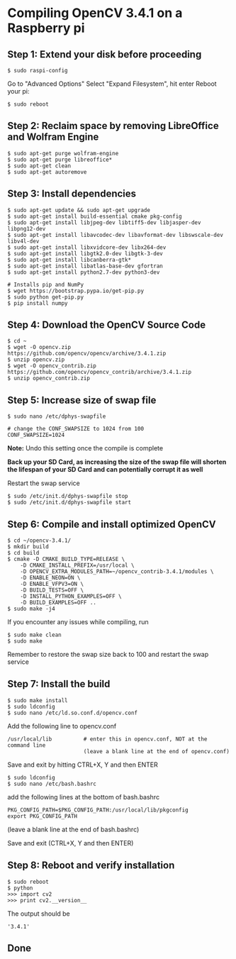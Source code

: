 # Compiling OpenCV 3.4.1 on a Raspberry pi

## Step 1: Extend your disk before proceeding

    $ sudo raspi-config

Go to "Advanced Options"
Select "Expand Filesystem", hit enter
Reboot your pi:

    $ sudo reboot

## Step 2: Reclaim space by removing LibreOffice and Wolfram Engine

    $ sudo apt-get purge wolfram-engine
    $ sudo apt-get purge libreoffice*
    $ sudo apt-get clean
    $ sudo apt-get autoremove

## Step 3: Install dependencies

    $ sudo apt-get update && sudo apt-get upgrade
    $ sudo apt-get install build-essential cmake pkg-config
    $ sudo apt-get install libjpeg-dev libtiff5-dev libjasper-dev libpng12-dev
    $ sudo apt-get install libavcodec-dev libavformat-dev libswscale-dev libv4l-dev
    $ sudo apt-get install libxvidcore-dev libx264-dev
    $ sudo apt-get install libgtk2.0-dev libgtk-3-dev
    $ sudo apt-get install libcanberra-gtk*
    $ sudo apt-get install libatlas-base-dev gfortran
    $ sudo apt-get install python2.7-dev python3-dev

    # Installs pip and NumPy
    $ wget https://bootstrap.pypa.io/get-pip.py
    $ sudo python get-pip.py
    $ pip install numpy

## Step 4: Download the OpenCV Source Code

    $ cd ~
    $ wget -O opencv.zip https://github.com/opencv/opencv/archive/3.4.1.zip
    $ unzip opencv.zip
    $ wget -O opencv_contrib.zip https://github.com/opencv/opencv_contrib/archive/3.4.1.zip
    $ unzip opencv_contrib.zip

## Step 5: Increase size of swap file

    $ sudo nano /etc/dphys-swapfile

    # change the CONF_SWAPSIZE to 1024 from 100
    CONF_SWAPSIZE=1024

**Note:** Undo this setting once the compile is complete 

**Back up your SD Card, as increasing the size of the swap file will shorten the lifespan of your SD Card and can potentially corrupt it as well**

Restart the swap service

    $ sudo /etc/init.d/dphys-swapfile stop
    $ sudo /etc/init.d/dphys-swapfile start

## Step 6: Compile and install optimized OpenCV

    $ cd ~/opencv-3.4.1/
    $ mkdir build
    $ cd build
    $ cmake -D CMAKE_BUILD_TYPE=RELEASE \
        -D CMAKE_INSTALL_PREFIX=/usr/local \
        -D OPENCV_EXTRA_MODULES_PATH=~/opencv_contrib-3.4.1/modules \
        -D ENABLE_NEON=ON \
        -D ENABLE_VFPV3=ON \
        -D BUILD_TESTS=OFF \
        -D INSTALL_PYTHON_EXAMPLES=OFF \
        -D BUILD_EXAMPLES=OFF ..
    $ sudo make -j4

If you encounter any issues while compiling, run

    $ sudo make clean
    $ sudo make

Remember to restore the swap size back to 100 and restart the swap service

## Step 7: Install the build

    $ sudo make install
    $ sudo ldconfig
    $ sudo nano /etc/ld.so.conf.d/opencv.conf

Add the following line to opencv.conf

    /usr/local/lib          # enter this in opencv.conf, NOT at the command line
                            (leave a blank line at the end of opencv.conf)
Save and exit by hitting CTRL+X, Y and then ENTER

    $ sudo ldconfig
    $ sudo nano /etc/bash.bashrc

add the following lines at the bottom of bash.bashrc

    PKG_CONFIG_PATH=$PKG_CONFIG_PATH:/usr/local/lib/pkgconfig
    export PKG_CONFIG_PATH

(leave a blank line at the end of bash.bashrc)

Save and exit (CTRL+X, Y and then ENTER)

## Step 8: Reboot and verify installation

    $ sudo reboot
    $ python
    >>> import cv2
    >>> print cv2.__version__
The output should be

    '3.4.1'

## Done

